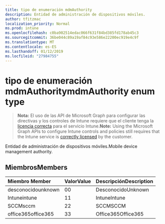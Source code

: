 ```yaml
---
title: tipo de enumeración mdmAuthority
description: Entidad de administración de dispositivos móviles.
author: tfitzmac
localization_priority: Normal
ms.prod: intune
ms.openlocfilehash: c0ba902514edac066f631f84bd385fd178ab45c3
ms.sourcegitcommit: 36be044c89a19af84c93e586e22200ec919e4c9f
ms.translationtype: MT
ms.contentlocale: es-ES
ms.lasthandoff: 01/12/2019
ms.locfileid: "27984755"
---
```

# <a name="mdmauthority-enum-type"></a><span data-ttu-id="1207a-103">tipo de enumeración mdmAuthority</span><span class="sxs-lookup"><span data-stu-id="1207a-103">mdmAuthority enum type</span></span>

> <span data-ttu-id="1207a-104">**Nota:** El uso de las API de Microsoft Graph para configurar las directivas y los controles de Intune requiere que el cliente tenga la [licencia correcta](https://go.microsoft.com/fwlink/?linkid=839381) para el servicio Intune.</span><span class="sxs-lookup"><span data-stu-id="1207a-104">**Note:** Using the Microsoft Graph APIs to configure Intune controls and policies still requires that the Intune service is [correctly licensed](https://go.microsoft.com/fwlink/?linkid=839381) by the customer.</span></span>

<span data-ttu-id="1207a-105">Entidad de administración de dispositivos móviles.</span><span class="sxs-lookup"><span data-stu-id="1207a-105">Mobile device management authority.</span></span>
## <a name="members"></a><span data-ttu-id="1207a-106">Miembros</span><span class="sxs-lookup"><span data-stu-id="1207a-106">Members</span></span>
|<span data-ttu-id="1207a-107">Miembro	</span><span class="sxs-lookup"><span data-stu-id="1207a-107">Member</span></span>|<span data-ttu-id="1207a-108">Valor</span><span class="sxs-lookup"><span data-stu-id="1207a-108">Value</span></span>|<span data-ttu-id="1207a-109">Descripción</span><span class="sxs-lookup"><span data-stu-id="1207a-109">Description</span></span>|
|:---|:---|:---|
|<span data-ttu-id="1207a-110">desconocido</span><span class="sxs-lookup"><span data-stu-id="1207a-110">unknown</span></span>|<span data-ttu-id="1207a-111">0</span><span class="sxs-lookup"><span data-stu-id="1207a-111">0</span></span>|<span data-ttu-id="1207a-112">Desconocido</span><span class="sxs-lookup"><span data-stu-id="1207a-112">Unknown</span></span>|
|<span data-ttu-id="1207a-113">Intune</span><span class="sxs-lookup"><span data-stu-id="1207a-113">intune</span></span>|<span data-ttu-id="1207a-114">1</span><span class="sxs-lookup"><span data-stu-id="1207a-114">1</span></span>|<span data-ttu-id="1207a-115">Intune</span><span class="sxs-lookup"><span data-stu-id="1207a-115">Intune</span></span>|
|<span data-ttu-id="1207a-116">SCCM</span><span class="sxs-lookup"><span data-stu-id="1207a-116">sccm</span></span>|<span data-ttu-id="1207a-117">2</span><span class="sxs-lookup"><span data-stu-id="1207a-117">2</span></span>|<span data-ttu-id="1207a-118">SCCM</span><span class="sxs-lookup"><span data-stu-id="1207a-118">SCCM</span></span>|
|<span data-ttu-id="1207a-119">office365</span><span class="sxs-lookup"><span data-stu-id="1207a-119">office365</span></span>|<span data-ttu-id="1207a-120">3</span><span class="sxs-lookup"><span data-stu-id="1207a-120">3</span></span>|<span data-ttu-id="1207a-121">Office365</span><span class="sxs-lookup"><span data-stu-id="1207a-121">Office365</span></span>|



